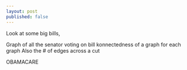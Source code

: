 ```yaml
---
layout: post
published: false
---
```


Look at some big bills, 

Graph of all the senator voting on bill
konnectedness of a graph for each graph
Also the # of edges across a cut

OBAMACARE
